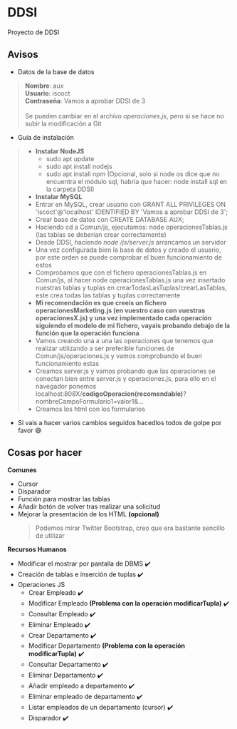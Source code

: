 # DDSI
Proyecto de DDSI

## Avisos
* Datos de la base de datos
 > __Nombre__: aux\
 __Usuario__: iscoct\
 __Contraseña__: Vamos a aprobar DDSI de 3\
 \
 Se pueden cambiar en el archivo _operaciones.js_, pero si se hace no subir la modificación a Git

* Guía de instalación
> * __Instalar NodeJS__
>   * sudo apt update
>   * sudo apt install nodejs
>   * sudo apt install npm (Opcional, solo si node os dice que no encuentra el módulo sql, habría que hacer: node install sql en la carpeta DDSI)
> * __Instalar MySQL__
> * Entrar en MySQL, crear usuario con GRANT ALL PRIVILEGES ON 'iscoct'@'localhost' IDENTIFIED BY 'Vamos a aprobar DDSI de 3';
> * Crear base de datos con CREATE DATABASE AUX;
> * Haciendo cd a Comun/js, ejecutamos: node operacionesTablas.js (las tablas se deberían crear correctamente)
> * Desde DDSI, haciendo _node <Nombre>/js/server.js_ arrancamos un servidor
> * Una vez configurada bien la base de datos y creado el usuario, por este orden se puede comprobar el buen funcionamiento de estos
> * Comprobamos que con el fichero operacionesTablas.js en Comun/js, al hacer node operacionesTablas.js una vez insertado nuestras tablas y tuplas en crearTodasLasTuplas/crearLasTablas, este crea todas las tablas y tuplas correctamente
> * __Mi recomendación es que creeis un fichero operacionesMarketing.js (en vuestro caso con vuestras operacionesX.js) y una vez implementado cada operación siguiendo el modelo de mi fichero, vayais probando debajo de la función que la operación funciona__
> * Vamos creando una a una las operaciones que tenemos que realizar utilizando a ser preferible funciones de Comun/js/operaciones.js y vamos comprobando el buen funcionamiento estas
> * Creamos server.js y vamos probando que las operaciones se conectan bien entre server.js y operaciones.js, para ello en el navegador ponemos localhost:808X/__codigoOperacion(recomendable)__?nombreCampoFormulario1=valor1&...
> * Creamos los html con los formularios


* Si vais a hacer varios cambios seguidos hacedlos todos de golpe por favor :sweat_smile:

## Cosas por hacer
**Comunes**
  * Cursor
  * Disparador
  * Función para mostrar las tablas
  * Añadir botón de volver tras realizar una solicitud
  * Mejorar la presentación de los HTML __(opcional)__
    > Podemos mirar Twitter Bootstrap, creo que era bastante sencillo de utilizar

**Recursos Humanos**
  * Modificar el mostrar por pantalla de DBMS :heavy_check_mark:
  * Creación de tablas e inserción de tuplas :heavy_check_mark:
  * Operaciones JS
    * Crear Empleado :heavy_check_mark:
    * Modificar Empleado __(Problema con la operación modificarTupla)__ :heavy_check_mark:
    * Consultar Empleado :heavy_check_mark:
    * Eliminar Empleado :heavy_check_mark:
    * Crear Departamento :heavy_check_mark:
    * Modificar Departamento __(Problema con la operación modificarTupla)__ :heavy_check_mark:
    * Consultar Departamento :heavy_check_mark:
    * Eliminar Departamento :heavy_check_mark:
    * Añadir empleado a departamento :heavy_check_mark:
    * Eliminar empleado de departamento :heavy_check_mark:
    * Listar empleados de un departamento (cursor) :heavy_check_mark:
    * Disparador :heavy_check_mark:
